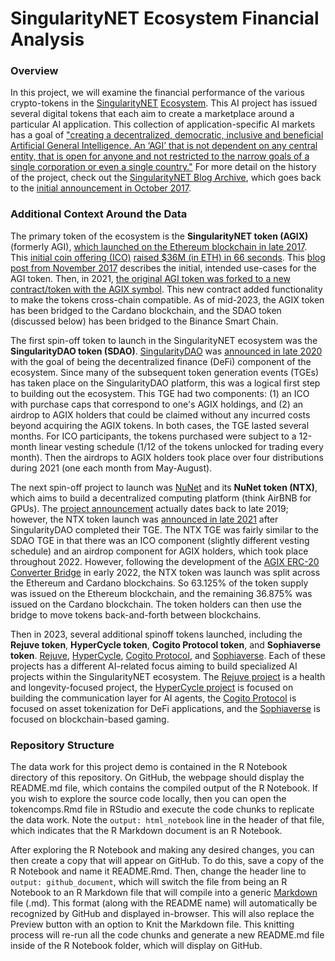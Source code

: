 # SingularityNET Ecosystem Financial Analysis

### Overview

In this project, we will examine the financial performance of the various crypto-tokens in the [SingularityNET](https://singularitynet.io/) [Ecosystem](https://singularitynet.io/ecosystem/). This AI project has issued several digital tokens that each aim to create a marketplace around a particular AI application. This collection of application-specific AI markets has a goal of ["creating a decentralized, democratic, inclusive and beneficial Artificial General Intelligence. An ‘AGI’ that is not dependent on any central entity, that is open for anyone and not restricted to the narrow goals of a single corporation or even a single country."](https://singularitynet.io/aboutus/) For more detail on the history of the project, check out the [SingularityNET Blog Archive](https://blog.singularitynet.io/archive), which goes back to the [initial announcement in October 2017](https://blog.singularitynet.io/why-we-are-building-singularitynet-e0095292b3f1).

### Additional Context Around the Data

The primary token of the ecosystem is the **SingularityNET token (AGIX)** (formerly AGI), [which launched on the Ethereum blockchain in late 2017](https://blog.singularitynet.io/announcing-the-singularitynet-token-sale-5ae1b5540bd2). This [initial coin offering (ICO)](https://search.brave.com/search?q=initial+coin+offering) [raised $36M (in ETH) in 66 seconds](https://cointelegraph.com/news/singularitynet-ico-cap-dwarfed-by-150-mln-pledges). This [blog post from November 2017](https://blog.singularitynet.io/exploring-the-utility-of-singularitynets-agi-token-2006639ccd40) describes the initial, intended use-cases for the AGI token. Then, in 2021, [the original AGI token was forked to a new contract/token with the AGIX symbol](https://blog.singularitynet.io/singularitynet-phase-ii-launch-sequence-activated-agi-token-to-be-hard-forked-to-10ede4b6c89). This new contract added functionality to make the tokens cross-chain compatible. As of mid-2023, the AGIX token has been bridged to the Cardano blockchain, and the SDAO token (discussed below) has been bridged to the Binance Smart Chain.

The first spin-off token to launch in the SingularityNET ecosystem was the **SingularityDAO token (SDAO)**. [SingularityDAO](https://www.singularitydao.ai/) was [announced in late 2020](https://blog.singularitynet.io/singularitynet-announces-singularitydao-8210ea3fd1ff) with the goal of being the decentralized finance (DeFi) component of the ecosystem. Since many of the subsequent token generation events (TGEs) has taken place on the SingularityDAO platform, this was a logical first step to building out the ecosystem. This TGE had two components: (1) an ICO with purchase caps that correspond to one's AGIX holdings, and (2) an airdrop to AGIX holders that could be claimed without any incurred costs beyond acquiring the AGIX tokens. In both cases, the TGE lasted several months. For ICO participants, the tokens purchased were subject to a 12-month linear vesting schedule (1/12 of the tokens unlocked for trading every month). Then the airdrops to AGIX holders took place over four distributions during 2021 (one each month from May-August). 

The next spin-off project to launch was [NuNet](https://www.nunet.io/) and its **NuNet token (NTX)**, which aims to build a decentralized computing platform (think AirBNB for GPUs). The [project announcement](https://medium.com/nunet/why-we-are-launching-nunet-20969ba1c759) actually dates back to late 2019; however, the NTX token launch was [announced in late 2021](https://medium.com/nunet/nunets-ntx-utility-token-launch-2217147c40ca) after SingularityDAO completed their TGE. The NTX TGE was fairly similar to the SDAO TGE in that there was an ICO component (slightly different vesting schedule) and an airdrop component for AGIX holders, which took place throughout 2022. However, following the development of the [AGIX ERC-20 Converter Bridge](https://blog.singularitynet.io/the-agix-erc-20-converter-bridge-is-live-fa90ccba061a) in early 2022, the NTX token was launch was split across the Ethereum and Cardano blockchains. So 63.125% of the token supply was issued on the Ethereum blockchain, and the remaining 36.875% was issued on the Cardano blockchain. The token holders can then use the bridge to move tokens back-and-forth between blockchains. 

Then in 2023, several additional spinoff tokens launched, including the **Rejuve token**, **HyperCycle token**, **Cogito Protocol token**, and **Sophiaverse token**. [Rejuve](https://rejuve.ai/), [HyperCycle](https://www.hypercycle.ai/), [Cogito Protocol](https://www.cogito.finance/), and [Sophiaverse](https://www.sophiaverse.ai/). Each of these projects has a different AI-related focus aiming to build specialized AI projects within the SingularityNET ecosystem. The [Rejuve project](https://rejuve.ai/) is a health and longevity-focused project, the [HyperCycle project](https://www.hypercycle.ai/) is focused on building the communication layer for AI agents, the [Cogito Protocol](https://www.cogito.finance/) is focused on asset tokenization for DeFi applications, and the [Sophiaverse](https://www.sophiaverse.ai/) is focused on blockchain-based gaming.

### Repository Structure

The data work for this project demo is contained in the R Notebook directory of this repository. On GitHub, the webpage should display the README.md file, which contains the compiled output of the R Notebook. If you wish to explore the source code locally, then you can open the tokencomps.Rmd file in RStudio and execute the code chunks to replicate the data work. Note the `output: html_notebook` line in the header of that file, which indicates that the R Markdown document is an R Notebook. 

After exploring the R Notebook and making any desired changes, you can then create a copy that will appear on GitHub. To do this, save a copy of the R Notebook and name it README.Rmd. Then, change the header line to `output: github_document`, which will switch the file from being an R Notebook to an R Markdown file that will compile into a generic [Markdown](https://www.markdownguide.org/) file (.md). This format (along with the README name) will automatically be recognized by GitHub and displayed in-browser. This will also replace the Preview button with an option to Knit the Markdown file. This knitting process will re-run all the code chunks and generate a new README.md file inside of the R Notebook folder, which will display on GitHub.
